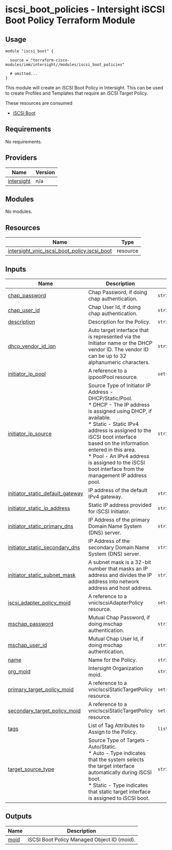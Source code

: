 # iscsi_boot_policies - Intersight iSCSI Boot Policy Terraform Module

## Usage

```hcl
module "iscsi_boot" {

  source = "terraform-cisco-modules/imm/intersight//modules/iscsi_boot_policies"

  # omitted...
}
```

This module will create an iSCSI Boot Policy in Intersight.  This can be used to create Profiles and Templates that require an iSCSI Target Policy.  

These resources are consumed

* [iSCSI Boot](https://registry.terraform.io/providers/CiscoDevNet/intersight/latest/docs/resources/vnic_iscsi_boot_policy)

<!-- BEGINNING OF PRE-COMMIT-TERRAFORM DOCS HOOK -->
## Requirements

No requirements.

## Providers

| Name | Version |
|------|---------|
| <a name="provider_intersight"></a> [intersight](#provider\_intersight) | n/a |

## Modules

No modules.

## Resources

| Name | Type |
|------|------|
| [intersight_vnic_iscsi_boot_policy.iscsi_boot](https://registry.terraform.io/providers/CiscoDevNet/intersight/latest/docs/resources/vnic_iscsi_boot_policy) | resource |

## Inputs

| Name | Description | Type | Default | Required |
|------|-------------|------|---------|:--------:|
| <a name="input_chap_password"></a> [chap\_password](#input\_chap\_password) | Chap Password, if doing chap authentication. | `string` | `""` | no |
| <a name="input_chap_user_id"></a> [chap\_user\_id](#input\_chap\_user\_id) | Chap User Id, if doing chap authentication. | `string` | `""` | no |
| <a name="input_description"></a> [description](#input\_description) | Description for the Policy. | `string` | `""` | no |
| <a name="input_dhcp_vendor_id_iqn"></a> [dhcp\_vendor\_id\_iqn](#input\_dhcp\_vendor\_id\_iqn) | Auto target interface that is represented via the Initiator name or the DHCP vendor ID. The vendor ID can be up to 32 alphanumeric characters. | `string` | `""` | no |
| <a name="input_initiator_ip_pool"></a> [initiator\_ip\_pool](#input\_initiator\_ip\_pool) | A reference to a ippoolPool resource. | `set(string)` | `[]` | no |
| <a name="input_initiator_ip_source"></a> [initiator\_ip\_source](#input\_initiator\_ip\_source) | Source Type of Initiator IP Address - DHCP/Static/Pool.<br>* DHCP - The IP address is assigned using DHCP, if available.<br>* Static - Static IPv4 address is assigned to the iSCSI boot interface based on the information entered in this area.<br>* Pool - An IPv4 address is assigned to the iSCSI boot interface from the management IP address pool. | `string` | `"Pool"` | no |
| <a name="input_initiator_static_default_gateway"></a> [initiator\_static\_default\_gateway](#input\_initiator\_static\_default\_gateway) | IP address of the default IPv4 gateway. | `string` | `""` | no |
| <a name="input_initiator_static_ip_address"></a> [initiator\_static\_ip\_address](#input\_initiator\_static\_ip\_address) | Static IP address provided for iSCSI Initiator. | `string` | `""` | no |
| <a name="input_initiator_static_primary_dns"></a> [initiator\_static\_primary\_dns](#input\_initiator\_static\_primary\_dns) | IP Address of the primary Domain Name System (DNS) server. | `string` | `""` | no |
| <a name="input_initiator_static_secondary_dns"></a> [initiator\_static\_secondary\_dns](#input\_initiator\_static\_secondary\_dns) | IP Address of the secondary Domain Name System (DNS) server. | `string` | `""` | no |
| <a name="input_initiator_static_subnet_mask"></a> [initiator\_static\_subnet\_mask](#input\_initiator\_static\_subnet\_mask) | A subnet mask is a 32-bit number that masks an IP address and divides the IP address into network address and host address. | `string` | `""` | no |
| <a name="input_iscsi_adapter_policy_moid"></a> [iscsi\_adapter\_policy\_moid](#input\_iscsi\_adapter\_policy\_moid) | A reference to a vnicIscsiAdapterPolicy resource. | `set(string)` | `[]` | no |
| <a name="input_mschap_password"></a> [mschap\_password](#input\_mschap\_password) | Mutual Chap Password, if doing mschap authentication. | `string` | `""` | no |
| <a name="input_mschap_user_id"></a> [mschap\_user\_id](#input\_mschap\_user\_id) | Mutual Chap User Id, if doing mschap authentication. | `string` | `""` | no |
| <a name="input_name"></a> [name](#input\_name) | Name for the Policy. | `string` | `"vnic_iscsi_boot"` | no |
| <a name="input_org_moid"></a> [org\_moid](#input\_org\_moid) | Intersight Organization moid. | `string` | n/a | yes |
| <a name="input_primary_target_policy_moid"></a> [primary\_target\_policy\_moid](#input\_primary\_target\_policy\_moid) | A reference to a vnicIscsiStaticTargetPolicy resource. | `set(string)` | `[]` | no |
| <a name="input_secondary_target_policy_moid"></a> [secondary\_target\_policy\_moid](#input\_secondary\_target\_policy\_moid) | A reference to a vnicIscsiStaticTargetPolicy resource. | `set(string)` | `[]` | no |
| <a name="input_tags"></a> [tags](#input\_tags) | List of Tag Attributes to Assign to the Policy. | `list(map(string))` | `[]` | no |
| <a name="input_target_source_type"></a> [target\_source\_type](#input\_target\_source\_type) | Source Type of Targets - Auto/Static.<br>* Auto - Type indicates that the system selects the target interface automatically during iSCSI boot.<br>* Static - Type indicates that static target interface is assigned to iSCSI boot. | `string` | `"Auto"` | no |

## Outputs

| Name | Description |
|------|-------------|
| <a name="output_moid"></a> [moid](#output\_moid) | iSCSI Boot Policy Managed Object ID (moid). |
<!-- END OF PRE-COMMIT-TERRAFORM DOCS HOOK -->
